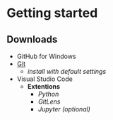 # Getting started
## Downloads 
* GitHub for Windows
* [Git](https://git-scm.com/)
  * *install with default settings*
* Visual Studio Code
  * **Extentions**
	* *Python*
	* *GitLens*
	* *Jupyter (optional)*

